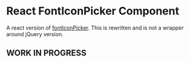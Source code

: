 <!---
 Copyright (c) 2018 Swashata Ghosh <swashata@wpquark.com>

 This software is released under the MIT License.
 https://opensource.org/licenses/MIT
-->

# React FontIconPicker Component

A react version of [fontIconPicker](https://fonticonpicker.github.io). This is
rewritten and is not a wrapper around jQuery version.

## WORK IN PROGRESS
